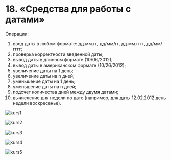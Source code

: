 # 18.	«Средства для работы с датами» 

Операции:
1. ввод даты в любом формате: дд.мм.гг, дд/мм/гг, дд.мм.гггг, дд/мм/гггг;
2. проверка корректности введенной даты;
3. вывод даты в длинном формате (10/06/2012);
4. вывод даты в американском формате (10/26/2012);
5. увеличение даты на 1 день;
6. увеличение даты на n дней;
7. уменьшение даты на 1 день;
8. уменьшение даты на n дней;
9. подсчет количества дней между двумя датами;
10. вычисление дня недели по дате (например, для даты 12.02.2012 день недели воскресенье).

![kurs1](https://user-images.githubusercontent.com/73215129/136708899-64d42b95-d503-4ae8-be52-de79cac957d6.png)

![kurs2](https://user-images.githubusercontent.com/73215129/136708904-e97b5d69-e244-432a-be3c-ba523d52746f.png)

![kurs3](https://user-images.githubusercontent.com/73215129/136708907-012e6f44-45ab-4746-b327-6d8bde23340a.png)

![kurs4](https://user-images.githubusercontent.com/73215129/136708909-0b8de539-2815-4f6f-8182-3a1e764369a8.png)

![kurs5](https://user-images.githubusercontent.com/73215129/136708911-8fc4e4ca-bd0d-45c9-ac26-67be0ea9013c.png)
